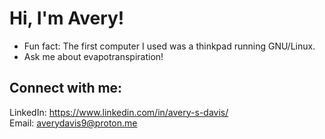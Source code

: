 # Hi, I'm Avery!
- Fun fact: The first computer I used was a thinkpad running GNU/Linux.
- Ask me about evapotranspiration!

## Connect with me:
LinkedIn: https://www.linkedin.com/in/avery-s-davis/  
Email: averydavis9@proton.me
<!---
chungzheng/chungzheng is a ✨ special ✨ repository because its `README.md` (this file) appears on your GitHub profile.
You can click the Preview link to take a look at your changes.
--->
